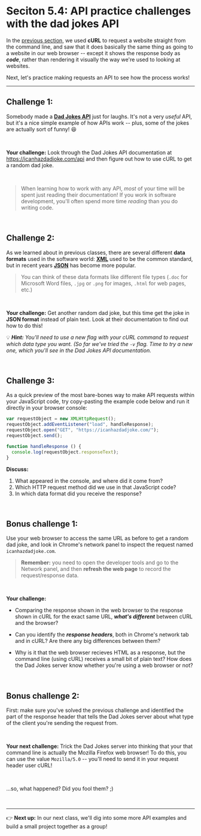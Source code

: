 # Seciton 5.4: API practice challenges with the dad jokes API

In the [previous section](https://github.com/LearningNerd/intro-apis-workshop/blob/master/curl-intro.md), we used **cURL** to request a website straight from the command line, and saw that it does basically the same thing as going to a website in our web browser -- except it shows the response body as ***code***, rather than rendering it visually the way we're used to looking at websites.

Next, let's practice making requests an API to see how the process works!

<hr/>

## Challenge 1:

Somebody made a [**Dad Jokes API**](https://icanhazdadjoke.com/api) just for laughs. It's not a very *useful* API, but it's a nice simple example of how APIs work -- plus, some of the jokes are actually sort of funny! :laughing:

<br/>

**Your challenge:** Look through the Dad Jokes API documentation at https://icanhazdadjoke.com/api and then figure out how to use cURL to get a random dad joke.

<br/>

  > When learning how to work with any API, *most* of your time will be spent just reading their documentation! If you work in software development, you'll often spend more time *reading* than you do writing code.

<br/>

## Challenge 2:

As we learned about in previous classes, there are several different **data formats** used in the software world: [**XML**](https://en.wikipedia.org/wiki/XML) used to be the common standard, but in recent years [**JSON**](https://en.wikipedia.org/wiki/JSON) has become more popular.

  > You can think of these data formats like different file types (`.doc` for Microsoft Word files, `.jpg` or `.png` for images, `.html` for web pages, etc.)

<br/>

**Your challenge:** Get another random dad joke, but this time get the joke in **JSON format** instead of plain text. Look at their documentation to find out how to do this!

:bulb: ***Hint:** You'll need to use a new flag with your cURL command to request which data type you want. (So far we've tried the `-v` flag. Time to try a new one, which you'll see in the Dad Jokes API documentation.*

<br/>

## Challenge 3: 

As a quick preview of the most bare-bones way to make API requests within your JavaScript code, try copy-pasting the example code below and run it directly in your browser console:

```javascript
var requestObject = new XMLHttpRequest();
requestObject.addEventListener("load", handleResponse);
requestObject.open("GET", "https://icanhazdadjoke.com/");
requestObject.send();

function handleResponse () {
  console.log(requestObject.responseText);
}
```

**Discuss:**

  1. What appeared in the console, and where did it come from?
  2. Which HTTP request method did we use in that JavaScript code?
  3. In which data format did you receive the response?
  
<br/>

## Bonus challenge 1:

Use your web browser to access the same URL as before to get a random dad joke, and look in Chrome's network panel to inspect the request named `icanhazdadjoke.com`.

  > **Remember:** you need to open the developer tools and go to the Network panel, and then **refresh the web page** to record the request/response data.

<br/>

**Your challenge:**

  - Comparing the response shown in the web browser to the response shown in cURL for the exact same URL, ***what's different*** between cURL and the browser?
  
  - Can you identify the ***response headers***, both in Chrome's network tab and in cURL? Are there any big differences between them? 
  
  - Why is it that the web browser recieves HTML as a response, but the command line (using cURL) receives a small bit of plain text? How does the Dad Jokes server know whether you're using a web browser or not?

<br/>


## Bonus challenge 2:

First: make sure you've solved the previous challenge and identified the part of the response header that tells the Dad Jokes server about what type of the client you're sending the request from.

<br/>

**Your next challenge:** Trick the Dad Jokes server into thinking that your that command line is actually the Mozilla Firefox web browser! To do this, you can use the value `Mozilla/5.0` -- you'll need to send it in your request header user cURL!

<br/>

...so, what happened? Did you fool them? ;)

<br/>
<hr/>

:point_right: **Next up:** In our next class, we'll dig into some more API examples and build a small project together as a group!
